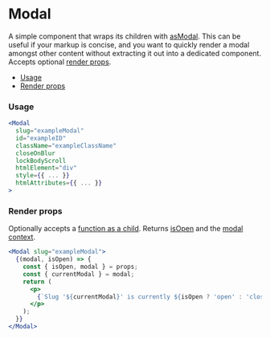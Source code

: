 # Modal

A simple component that wraps its children with [asModal](../asModal/README.md). This can be useful if your markup is concise, and you want to quickly render a modal amongst other content without extracting it out into a dedicated component. Accepts optional [render props](#render-props).

- [Usage](#usage)
- [Render props](#render-props)

### Usage

```jsx
<Modal
  slug="exampleModal"
  id="exampleID"
  className="exampleClassName"
  closeOnBlur
  lockBodyScroll
  htmlElement="div"
  style={{ ... }}
  htmlAttributes={{ ... }}
>
```

### Render props

Optionally accepts a [function as a child](https://reactjs.org/docs/render-props.html). Returns [isOpen](../asModal/README.md#isOpen) and the [modal context](../ModalProvider/README.md#provided-context).

```jsx
<Modal slug="exampleModal">
  {(modal, isOpen) => {
    const { isOpen, modal } = props;
    const { currentModal } = modal;
    return (
      <p>
        {`Slug '${currentModal}' is currently ${isOpen ? 'open' : 'closed'}`}
      </p>
    );
  }}
</Modal>
```
